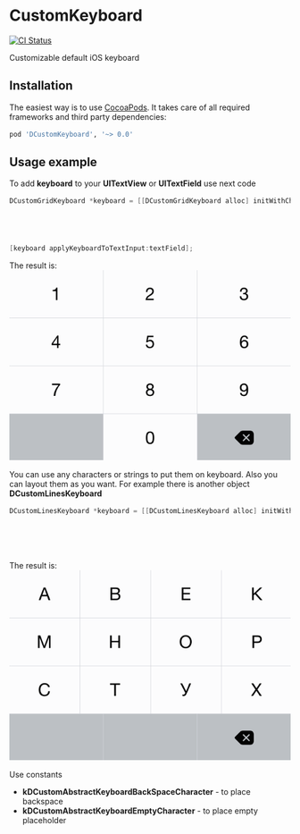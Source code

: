 CustomKeyboard
==============
[![CI Status](http://img.shields.io/travis/diniska/CustomKeyboard.svg?style=flat)](https://travis-ci.org/diniska/CustomKeyboard)

Customizable default iOS keyboard


## Installation
The easiest way is to use [CocoaPods](http://cocoapods.org). It takes care of all required frameworks and third party dependencies:
```ruby
pod 'DCustomKeyboard', '~> 0.0'
```

## Usage example

To add **keyboard** to your **UITextView** or **UITextField** use next code
```objective-c
DCustomGridKeyboard *keyboard = [[DCustomGridKeyboard alloc] initWithCharacters:@[
                                                                                 @[@"1", @"2", @"3"],
                                                                                 @[@"4", @"5", @"6"],
                                                                                 @[@"7", @"8", @"9"],
                                                                                 @[kDCustomAbstractKeyboardEmptyCharacter, @"0", kDCustomAbstractKeyboardBackSpaceCharacter]]];
[keyboard applyKeyboardToTextInput:textField];
```

The result is:
![image alt][1]


You can use any characters or strings to put them on keyboard. Also you can layout them as you want. For example there is another object **DCustomLinesKeyboard**
```objective-c
DCustomLinesKeyboard *keyboard = [[DCustomLinesKeyboard alloc] initWithCharactersLines:@[
                                                                                   @[@"А", @"В", @"Е", @"К"],
                                                                                   @[@"М", @"Н", @"О", @"Р"],
                                                                                   @[@"С", @"Т", @"У", @"Х"],
                                                                                   @[kDCustomAbstractKeyboardEmptyCharacter, kDCustomAbstractKeyboardEmptyCharacter, kDCustomAbstractKeyboardBackSpaceCharacter]]];
```

The result is:
![image alt][2]

Use constants 

 - **kDCustomAbstractKeyboardBackSpaceCharacter** - to place backspace
 - **kDCustomAbstractKeyboardEmptyCharacter** - to place empty placeholder


  [1]: https://raw.githubusercontent.com/diniska/CustomKeyboard/master/Examples/numbers_grid_keyboard_example.png
  [2]: https://raw.githubusercontent.com/diniska/CustomKeyboard/master/Examples/characters_grid_keyboard_example.png
